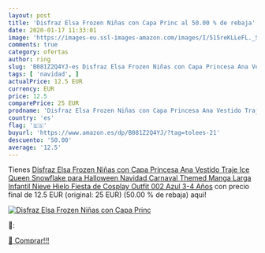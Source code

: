 ```yaml
---
layout: post
title: 'Disfraz Elsa Frozen Niñas con Capa Princ al 50.00 % de rebaja'
date: 2020-01-17 11:33:01
image: 'https://images-eu.ssl-images-amazon.com/images/I/515reKLLeFL._SL200_.jpg'
comments: true
category: ofertas
author: ring
slug: 'B081Z2Q4YJ-es Disfraz Elsa Frozen Niñas con Capa Princesa Ana Vestido...'
tags: [ 'navidad', ]
actualPrice: 12.5 EUR
currency: EUR
price: 12.5
comparePrice: 25 EUR
prodname: 'Disfraz Elsa Frozen Niñas con Capa Princesa Ana Vestido Traje Ice Queen Snowflake para Halloween Navidad Carnaval Themed Manga Larga Infantil Nieve Hielo Fiesta de Cosplay Outfit 002 Azul 3-4 Años'
country: 'es'
flag: '🇪🇸'
buyurl: 'https://www.amazon.es/dp/B081Z2Q4YJ/?tag=tolees-21'
descuento: '50.00'
average: '12.5'
---
```


Tienes [Disfraz Elsa Frozen Niñas con Capa Princesa Ana Vestido Traje Ice Queen Snowflake para Halloween Navidad Carnaval Themed Manga Larga Infantil Nieve Hielo Fiesta de Cosplay Outfit 002 Azul 3-4 Años](https://www.amazon.es/dp/B081Z2Q4YJ/?tag=tolees-21) con precio final de  12.5 EUR (original: 25 EUR) (50.00 %  de rebaja) aqui!

[![Disfraz Elsa Frozen Niñas con Capa Princ](https://images-eu.ssl-images-amazon.com/images/I/515reKLLeFL._SL200_.jpg)](https://www.amazon.es/dp/B081Z2Q4YJ/?tag=tolees-21)

🔎:


[🛒 Comprar!!!](https://www.amazon.es/dp/B081Z2Q4YJ/?tag=tolees-21)
